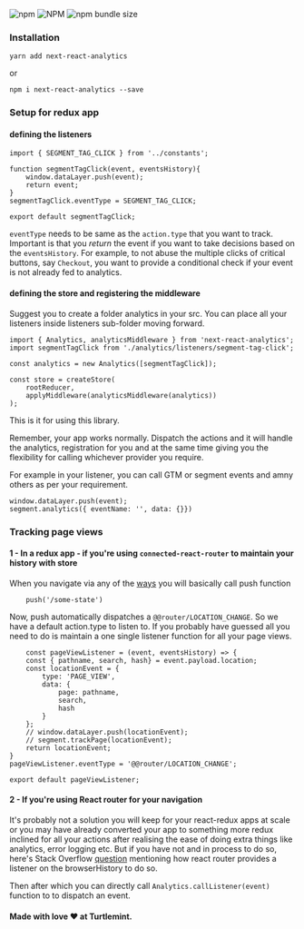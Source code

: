 ![npm](https://img.shields.io/npm/v/next-react-analytics.svg) ![NPM](https://img.shields.io/npm/l/next-react-analytics.svg) 
![npm bundle size](https://img.shields.io/bundlephobia/min/next-react-analytics.svg) 


### Installation

```
yarn add next-react-analytics
```
or

```
npm i next-react-analytics --save
```

### Setup for redux app


#### defining the listeners

```
import { SEGMENT_TAG_CLICK } from '../constants';

function segmentTagClick(event, eventsHistory){
    window.dataLayer.push(event);
    return event;
}
segmentTagClick.eventType = SEGMENT_TAG_CLICK;

export default segmentTagClick;
```

`eventType` needs to be same as the `action.type` that you want to track. Important is that you *return* the event if you want to take decisions based on the `eventsHistory`. For example, to not abuse the multiple clicks of critical buttons, say `Checkout`, you want to provide a conditional check if your event is not already fed to analytics.


#### defining the store and registering the middleware

Suggest you to create a folder analytics in your src. You can place all your listeners inside listeners sub-folder moving forward.

```
import { Analytics, analyticsMiddleware } from 'next-react-analytics';
import segmentTagClick from './analytics/listeners/segment-tag-click';

const analytics = new Analytics([segmentTagClick]);

const store = createStore(
    rootReducer,
    applyMiddleware(analyticsMiddleware(analytics))
);

```

This is it for using this library.


Remember, your app works normally. Dispatch the actions and it will handle the analytics, registration for you and at the same time giving you the flexibility for calling whichever provider you require.

For example in your listener, you can call GTM or segment events and amny others as per your requirement.

```
window.dataLayer.push(event);
segment.analytics({ eventName: '', data: {}})
``` 

### Tracking page views

#### 1 - In a redux app - if you're using `connected-react-router` to maintain your history with store

When you navigate via any of the  [ways](https://github.com/supasate/connected-react-router/blob/master/FAQ.md#how-to-use-your-own-context-with-react-redux) you will basically call push function

```
    push('/some-state')
```

Now, push automatically dispatches a `@@router/LOCATION_CHANGE`. So we have a default action.type to listen to. If you probably have guessed all you need to do is maintain a one single listener function for all your page views. 

```
    const pageViewListener = (event, eventsHistory) => {
    const { pathname, search, hash} = event.payload.location;
    const locationEvent = {
        type: 'PAGE_VIEW',
        data: {
            page: pathname,
            search,
            hash
        }
    };
    // window.dataLayer.push(locationEvent);
    // segment.trackPage(locationEvent);
    return locationEvent;
}
pageViewListener.eventType = '@@router/LOCATION_CHANGE';

export default pageViewListener;
```

#### 2 - If you're using React router for your navigation

It's probably not a solution you will keep for your react-redux apps at scale or you may have already converted your app to something more redux inclined for all your actions after realising the ease of doing extra things like analytics, error logging etc. But if you have not and in process to do so, here's Stack Overflow [question](https://stackoverflow.com/q/45373742/1096194) mentioning how react router provides a listener on the browserHistory to do so.

Then after which you can directly call `Analytics.callListener(event)` function to 
to dispatch an event. 



#### Made with love ❤️ at Turtlemint.